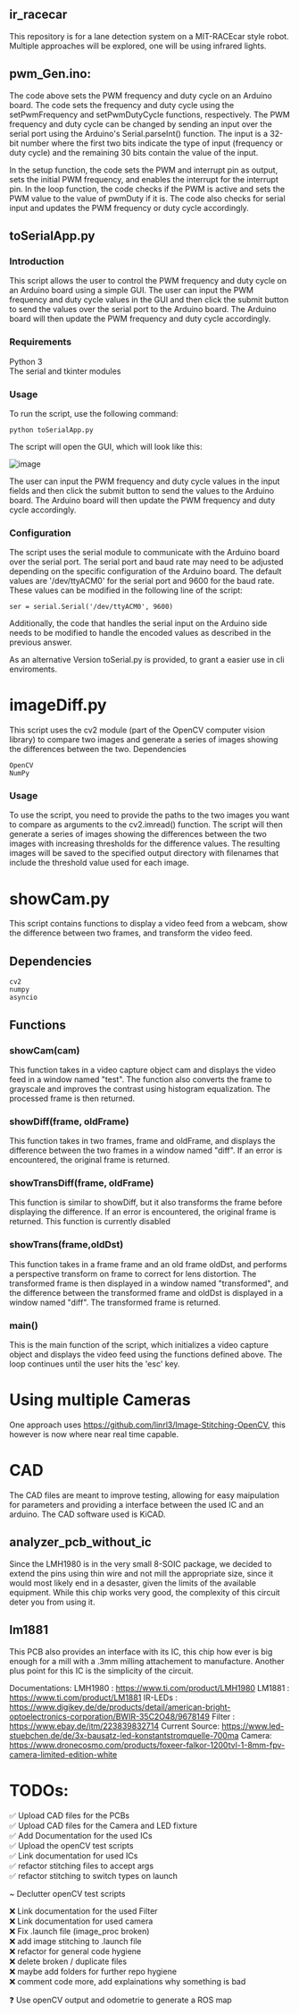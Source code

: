 ## ir_racecar
This repository is for a lane detection system on a MIT-RACEcar style robot. Multiple approaches will be explored, one will be using infrared lights.


## pwm_Gen.ino:  
The code above sets the PWM frequency and duty cycle on an Arduino board. The code sets the frequency and duty cycle using the setPwmFrequency and setPwmDutyCycle functions, respectively. The PWM frequency and duty cycle can be changed by sending an input over the serial port using the Arduino's Serial.parseInt() function. The input is a 32-bit number where the first two bits indicate the type of input (frequency or duty cycle) and the remaining 30 bits contain the value of the input.

In the setup function, the code sets the PWM and interrupt pin as output, sets the initial PWM frequency, and enables the interrupt for the interrupt pin. In the loop function, the code checks if the PWM is active and sets the PWM value to the value of pwmDuty if it is. The code also checks for serial input and updates the PWM frequency or duty cycle accordingly.

## toSerialApp.py  
### Introduction  
This script allows the user to control the PWM frequency and duty cycle on an Arduino board using a simple GUI. The user can input the PWM frequency and duty cycle values in the GUI and then click the submit button to send the values over the serial port to the Arduino board. The Arduino board will then update the PWM frequency and duty cycle accordingly.  

### Requirements  
Python 3  
The serial and tkinter modules  
### Usage  
To run the script, use the following command:  
```
python toSerialApp.py  
```
The script will open the GUI, which will look like this:  

![image](https://user-images.githubusercontent.com/82340152/206192625-6f232108-07b7-4e09-b40d-583ecb57c22b.png)

The user can input the PWM frequency and duty cycle values in the input fields and then click the submit button to send the values to the Arduino board. The Arduino board will then update the PWM frequency and duty cycle accordingly.  

### Configuration  
The script uses the serial module to communicate with the Arduino board over the serial port. The serial port and baud rate may need to be adjusted depending on the specific configuration of the Arduino board. The default values are '/dev/ttyACM0' for the serial port and 9600 for the baud rate. These values can be modified in the following line of the script:  

```
ser = serial.Serial('/dev/ttyACM0', 9600)
```
Additionally, the code that handles the serial input on the Arduino side needs to be modified to handle the encoded values as described in the previous answer.

As an alternative Version toSerial.py is provided, to grant a easier use in cli enviroments.


# imageDiff.py

This script uses the cv2 module (part of the OpenCV computer vision library) to compare two images and generate a series of images showing the differences between the two.
Dependencies

    OpenCV
    NumPy

### Usage

To use the script, you need to provide the paths to the two images you want to compare as arguments to the cv2.imread() function. The script will then generate a series of images showing the differences between the two images with increasing thresholds for the difference values. The resulting images will be saved to the specified output directory with filenames that include the threshold value used for each image.


# showCam.py

This script contains functions to display a video feed from a webcam, show the difference between two frames, and transform the video feed.
## Dependencies

    cv2
    numpy
    asyncio

## Functions
### showCam(cam)

This function takes in a video capture object cam and displays the video feed in a window named "test". The function also converts the frame to grayscale and improves the contrast using histogram equalization. The processed frame is then returned.
### showDiff(frame, oldFrame)

This function takes in two frames, frame and oldFrame, and displays the difference between the two frames in a window named "diff". If an error is encountered, the original frame is returned.
### showTransDiff(frame, oldFrame)

This function is similar to showDiff, but it also transforms the frame before displaying the difference. If an error is encountered, the original frame is returned.
This function is currently disabled
### showTrans(frame,oldDst)

This function takes in a frame frame and an old frame oldDst, and performs a perspective transform on frame to correct for lens distortion. The transformed frame is then displayed in a window named "transformed", and the difference between the transformed frame and oldDst is displayed in a window named "diff". The transformed frame is returned.
### main()

This is the main function of the script, which initializes a video capture object and displays the video feed using the functions defined above. The loop continues until the user hits the 'esc' key.

# Using multiple Cameras
One approach uses https://github.com/linrl3/Image-Stitching-OpenCV, this however is now where near real time capable.

# CAD
The CAD files are meant to improve testing, allowing for easy maipulation for parameters and providing a interface between the used IC and an arduino.
The CAD software used is KiCAD.

## analyzer_pcb_without_ic
Since the LMH1980 is in the very small 8-SOIC package, we decided to extend the pins using thin wire and not mill the appropriate size, since it would most likely end in a desaster, given the limits of the available equipment. While this chip works very good, the complexity of this circuit deter you from using it.  

## lm1881
This PCB also provides an interface with its IC, this chip how ever is big enough for a mill with a .3mm milling attachement to manufacture. Another plus point for this IC is the simplicity of the circuit.  

Documentations:
LMH1980 : https://www.ti.com/product/LMH1980
LM1881  : https://www.ti.com/product/LM1881
IR-LEDs : https://www.digikey.de/de/products/detail/american-bright-optoelectronics-corporation/BWIR-35C2O48/9678149
Filter  : https://www.ebay.de/itm/223839832714
Current Source: https://www.led-stuebchen.de/de/3x-bausatz-led-konstantstromquelle-700ma
Camera: https://www.dronecosmo.com/products/foxeer-falkor-1200tvl-1-8mm-fpv-camera-limited-edition-white

# TODOs:  

✅ Upload CAD files for the PCBs   
✅ Upload CAD files for the Camera and LED fixture  
✅ Add Documentation for the used ICs  
✅ Upload the openCV test scripts  
✅ Link documentation for used ICs  
✅ refactor stitching files to accept args  
✅ refactor stitching to switch types on launch  
  
~  Declutter openCV test scripts  
  
❌ Link documentation for the used Filter  
❌ Link documentation for used camera  
❌ Fix .launch file (image_proc broken)  
❌ add image stitching to .launch file  
❌ refactor for general code hygiene  
❌ delete broken / duplicate files  
❌ maybe add folders for further repo hygiene  
❌ comment code more, add explainations why something is bad  
  
❓  Use openCV output and odometrie to generate a ROS map    

